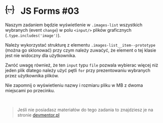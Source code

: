 # ![](../assets/img/logo-readme2.jpg) &nbsp; JS Forms #03

Naszym zadaniem będzie wyświetlenie w `.images-list` wszystkich wybranych (event `change`) w polu `<input/>` plików graficznych (`.type.includes('image')`).

Należy wykorzystać strukturę z elementu `.images-list__item--prototype` (można go sklonować) przy czym należy zuwaćyć, że element o tej klasie jest nie widoczny dla użytkownika.

Zwróć uwagę również, że ten `input` typu `file` pozwala wybierac więcej niż jeden plik dlatego należy użyć pętli `for` przy prezentowaniu wybranych przez użytkownika plików.

Nie zapomnij o wyświetleniu nazwy i rozmiaru pliku w MB z dwoma miejscami po przecinku.

&nbsp;

> Jeśli nie posiadasz materiałów do tego zadania to znajdziesz je na stronie [devmentor.pl](https://devmentor.pl)